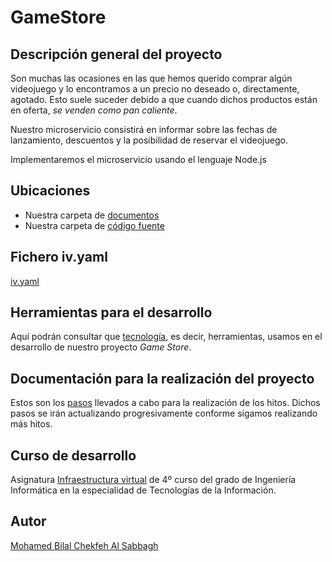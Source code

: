 # GameStore

## Descripción general del proyecto

Son muchas las ocasiones en las que hemos querido comprar algún videojuego y lo encontramos a un precio no deseado o, directamente, agotado. Esto suele suceder debido a que cuando dichos productos están en oferta, *se venden como pan caliente*.

Nuestro microservicio consistirá en informar sobre las fechas de lanzamiento, descuentos y la posibilidad de reservar el videojuego.

Implementaremos el microservicio usando el lenguaje Node.js


## Ubicaciones

+ Nuestra carpeta de [documentos](https://github.com/BilalKxK99/GameStore/tree/master/docs)
+ Nuestra carpeta de [código fuente](https://github.com/BilalKxK99/GameStore/tree/master/src)


## Fichero iv.yaml

[iv.yaml](https://github.com/BilalKxK99/GameStore/blob/master/iv.yaml)


## Herramientas para el desarrollo

Aquí podrán consultar que [tecnología](https://github.com/BilalKxK99/GameStore/blob/master/docs/herramientas.md), es decir, herramientas, usamos en el desarrollo de nuestro proyecto *Game Store*.


## Documentación para la realización del proyecto

Estos son los [pasos](https://github.com/BilalKxK99/GameStore/blob/master/docs/PasosProyecto.md) llevados a cabo para la realización de los hitos. Dichos pasos se irán actualizando progresivamente conforme sigamos realizando más hitos.



## Curso de desarrollo

Asignatura [Infraestructura virtual](https://github.com/JJ/IV-20-21) de 4º curso del grado de Ingeniería Informática en la especialidad de Tecnologías de la Información.


## Autor

[Mohamed Bilal Chekfeh Al Sabbagh](https://github.com/BilalKxK99)
